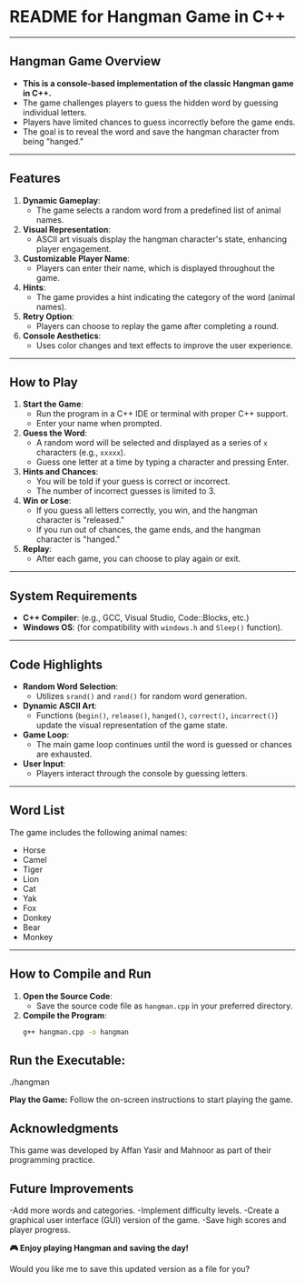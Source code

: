 # **README for Hangman Game in C++**

---

## **Hangman Game Overview**
- **This is a console-based implementation of the classic Hangman game in C++.**  
- The game challenges players to guess the hidden word by guessing individual letters.  
- Players have limited chances to guess incorrectly before the game ends.  
- The goal is to reveal the word and save the hangman character from being "hanged."  

---

## **Features**
1. **Dynamic Gameplay**:  
   - The game selects a random word from a predefined list of animal names.  
2. **Visual Representation**:  
   - ASCII art visuals display the hangman character's state, enhancing player engagement.  
3. **Customizable Player Name**:  
   - Players can enter their name, which is displayed throughout the game.  
4. **Hints**:  
   - The game provides a hint indicating the category of the word (animal names).  
5. **Retry Option**:  
   - Players can choose to replay the game after completing a round.  
6. **Console Aesthetics**:  
   - Uses color changes and text effects to improve the user experience.  

---

## **How to Play**
1. **Start the Game**:  
   - Run the program in a C++ IDE or terminal with proper C++ support.  
   - Enter your name when prompted.  
2. **Guess the Word**:  
   - A random word will be selected and displayed as a series of `x` characters (e.g., `xxxxx`).  
   - Guess one letter at a time by typing a character and pressing Enter.  
3. **Hints and Chances**:  
   - You will be told if your guess is correct or incorrect.  
   - The number of incorrect guesses is limited to 3.  
4. **Win or Lose**:  
   - If you guess all letters correctly, you win, and the hangman character is "released."  
   - If you run out of chances, the game ends, and the hangman character is "hanged."  
5. **Replay**:  
   - After each game, you can choose to play again or exit.  

---

## **System Requirements**
- **C++ Compiler**: (e.g., GCC, Visual Studio, Code::Blocks, etc.)  
- **Windows OS**: (for compatibility with `windows.h` and `Sleep()` function).  

---

## **Code Highlights**
- **Random Word Selection**:  
   - Utilizes `srand()` and `rand()` for random word generation.  
- **Dynamic ASCII Art**:  
   - Functions (`begin()`, `release()`, `hanged()`, `correct()`, `incorrect()`) update the visual representation of the game state.  
- **Game Loop**:  
   - The main game loop continues until the word is guessed or chances are exhausted.  
- **User Input**:  
   - Players interact through the console by guessing letters.  

---

## **Word List**
The game includes the following animal names:  
- Horse  
- Camel  
- Tiger  
- Lion  
- Cat  
- Yak  
- Fox  
- Donkey  
- Bear  
- Monkey  

---

## **How to Compile and Run**
1. **Open the Source Code**:  
   - Save the source code file as `hangman.cpp` in your preferred directory.  
2. **Compile the Program**:  
   ```bash
   g++ hangman.cpp -o hangman
## **Run the Executable:**

./hangman

**Play the Game:**
Follow the on-screen instructions to start playing the game.
## **Acknowledgments**
This game was developed by Affan Yasir and Mahnoor as part of their programming practice.
## **Future Improvements**
-Add more words and categories.
-Implement difficulty levels.
-Create a graphical user interface (GUI) version of the game.
-Save high scores and player progress.

**🎮 Enjoy playing Hangman and saving the day!**

Would you like me to save this updated version as a file for you?
